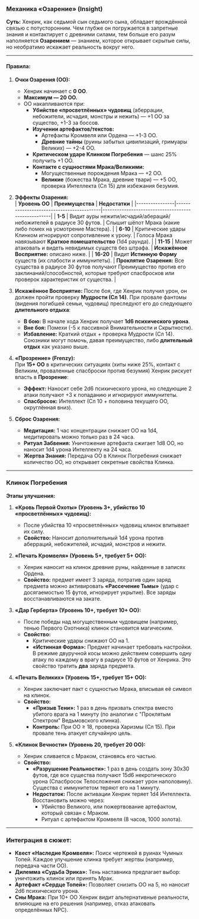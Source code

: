 ### **Механика «Озарение» (Insight)**  
**Суть:** Хенрик, как седьмой сын седьмого сына, обладает врождённой связью с потусторонним. Чем глубже он погружается в запретные знания и контактирует с древними силами, тем больше его разум наполняется **Озарением** — знанием, которое открывает скрытые силы, но необратимо искажает реальность вокруг него.

---

#### **Правила:**  
1. **Очки Озарения (ОО):**  
   - Хенрик начинает с **0 ОО**.  
   - **Максимум — 20 ОО.**  
   - ОО накапливаются при:  
     * **Убийстве «просветлённых» чудовищ** (аберрации, небожители, исчадия, монстры и нежить) — +1 ОО за существо, +1-3 за боссов.
     * **Изучении артефактов/текстов:**  
       - Артефакты Кромвеля или Ордена — +1-3 ОО.  
       - **Древние тайны** (руины забытых цивилизаций, гримуары Великих) — +2-4 ОО.  
     * **Критическом ударе Клинком Погребения** — шанс 25% получить +1 ОО.  
     * **Контакте с сущностями Мрака/Великими:**  
       - Могущественные порождения Мрака — +2 ОО.  
       - **Великие** (божества Мрака, древние твари) — +5 ОО, проверка Интеллекта (Сл 15) для избежания безумия.  

2. **Эффекты Озарения:**  
   | **Уровень ОО** | **Преимущества**                          | **Недостатки**                                      |
   |----------------|------------------------------------------|----------------------------------------------------|
   | **1-5**        | Видит ауры нежити/исчадий/абераций/небожителей в радиусе 30 футов. | Слышит шёпот Мрака (какие либо помех на усмотрение Мастера). |
   | **6-10**       | Критические удары Клинком игнорируют сопротивление к урону. | Голоса Мрака навязывают **Краткое помешательство** (1d4 раунда). |
   | **11-15**      | Может атаковать и видеть невидимых существ без штрафа. | **Искажённое Восприятие:** описано ниже. |
   | **16-20**      | Видит **Истинную Форму** существ (их слабости и иммунитеты). | **Проклятие Озарения:** Все существа в радиусе 30 футов получают Преимущество против его заклинаний/способностей, которые требуют спасбросков или проверок характеристик от существа. |

3. **Искажённое Восприятие:**
   После боя, где Хенрик получил урон, он должен пройти проверку **Мудрости (Сл 14)**. При провале фантомы 
   (видения погибшей семьи, чудовищ) преследуют его до следующего **длительного отдыха**:
    - **В бою:** В начале хода Хенрик получает **1d6 психического урона**.  
    - **Вне боя:** Помехи (-5 к пассивной Внимательности и Скрытности).  
    - **Избавление:** Краткий отдых + проверка Мудрости (Сл 14). Союзники могут помочь, давая преимущество, либо 
     **длительный отдых** как указано выше.  

4. **«Прозрение» (Frenzy):**  
   При **15+ ОО** в критических ситуациях (хиты ниже 25%, контакт с Великим, проваленные спасброски против безумия) Хенрик рискует впасть в **Прозрение**:  
   - **Эффект:** Наносит себе 2d6 психического урона, но следующие 2 атаки получают +3 к попаданию и игнорируют иммунитеты.  
   - **Спасбросок:** Интеллект (Сл 10 + половина текущего ОО, округлённая вниз).  

5. **Сброс Озарения:**  
   - **Медитация:** 1 час концентрации снижает ОО на 1d4, медитировать можно только раз в 24 часа.  
   - **Ритуал Забвения:** Уничтожение артефакта сжигает 1d8 ОО, но наносит 1d4 урона Интеллекту на 24 часа.  
   - **Жертва Знания:** Передача ОО в Клинок Погребения снижает количество ОО, но открывает секретные свойства Клинка.  

---

### **Клинок Погребения**  
**Этапы улучшения:**  
1. **«Кровь Первой Охоты» (Уровень 3+, убийство 10 «просветлённых» чудовищ):**  
   - После убийства 10 «просветлённых» чудовищ клинок впитывает их силу.  
   - **Свойство:** Наносит дополнительный 1d4 урона против аберраций, небожителей, исчадий, монстров и нежити.  

2. **«Печать Кромвеля» (Уровень 5+, требует 5+ ОО):**  
   - Хенрик наносит на клинок древние руны, найденные в записях Ордена.  
   - **Свойство:** предмет имеет 3 заряда, потратив один заряд предмета можно активировать **«Рассечение Тьмы»** (удар с досягаемостью 15 футов, игнорирует укрытие). Все заряды восстанавливаются на закате.

3. **«Дар Герберта» (Уровень 10+, требует 10+ ОО):**  
   - После победы над могущественным чудовищем (например, тенью Первого Охотника) клинок становится магическим.  
   - **Свойство:**  
     - Критические удары снижают ОО на 1.  
     - **«Истинная Форма»:** Предмет начинает требовать настройки. В режиме двуручной косы можно действием совершить одну атаку по каждому в врагу в радиусе 10 футов от Хенрика. Это свойство тратить **два** заряда предмета.  

4. **«Печать Великих» (Уровень 15+, требует 15+ ОО):**  
   - Хенрик заключает пакт с сущностью Мрака, вписывая её символ на клинок.  
   - **Свойство:**  
     - **«Призыв Тени»:** 1 раз в день призвать спектра вместо убитого врага на 1 минуту (по аналогии с "Проклятым Спектром" Ведьмовского клинка).  
     - **Контроль:** При ОО ≥ 18, проверка Харизмы (Сл 15). При провале тень атакует случайную цель.  

5. **«Клинок Вечности» (Уровень 20, требует 20 ОО):**  
   - Хенрик сливается с Мраком, становясь его частью.  
   - **Свойство:**  
     - **«Разрушение Реальности»:** 1 раз в день создать зону 30x30 футов, где все существа получают 15d6 некротического урона (Спасбросок Телосложения снижает урон наполовину). Существа с иммунитетом теряют его на 1 минуту.  
     - **Недостаток:** После активации Хенрик теряет 1d4 Интеллекта. Восстановить можно через:  
       * Убийство Великого, или пожертвование артефактом, который связан с Мраком.  
       * Ритуал с артефактом Кромвеля (8 часов, 1000 золота).  

---

### **Интеграция в сюжет:**  
- **Квест «Наследие Кромвеля»:** Поиск чертежей в руинах Чумных Топей. Каждое улучшение клинка требует жертвы (например, передача части ОО).  
- **Дилемма «Судьба Эрика»:** Тень наставника предлагает выбор: уничтожить клинок или принять Мрак.  
- **Артефакт «Сердце Топей»:** Позволяет снизить ОО на 5, но наносит 2d6 психического урона.  
- **Сны Мрака:** При 10+ ОО Хенрик видит альтернативные реальности, влияющие на его решения (например, отказ атаковать определённых NPC).  

